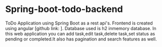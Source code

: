 # Spring-boot-todo-backend
ToDo Application using Spring Boot as a rest api's.
Frontend is created using angular [github link: ].
Database used is h2 inmemory database.
In this web application you can add task,edit task,delete task,set status as pending or completed.It also has pagination and search features as well.
